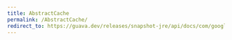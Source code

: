 ```yaml
---
title: AbstractCache
permalink: /AbstractCache/
redirect_to: https://guava.dev/releases/snapshot-jre/api/docs/com/google/common/cache/AbstractCache.html
---
```

